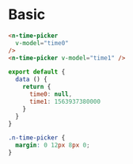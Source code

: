 # Basic
```html
<n-time-picker
  v-model="time0"
/>
<n-time-picker v-model="time1" />
```
```js
export default {
  data () {
    return {
      time0: null,
      time1: 1563937380000
    }
  }
}
```
```css
.n-time-picker {
  margin: 0 12px 8px 0;
}
```